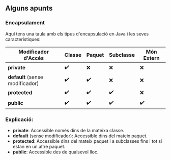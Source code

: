 ## Alguns apunts

### Encapsulament
Aquí tens una taula amb els tipus d'encapsulació en Java i les seves característiques:

| **Modificador d'Accés** | **Classe** | **Paquet** | **Subclasse** | **Món Extern** |
|--------------------------|------------|------------|---------------|----------------|
| **private**               | ✔️         | ❌         | ❌            | ❌             |
| **default** (sense modificador) | ✔️         | ✔️         | ❌            | ❌             |
| **protected**             | ✔️         | ✔️         | ✔️            | ❌             |
| **public**                | ✔️         | ✔️         | ✔️            | ✔️             |

### Explicació:
- **private**: Accessible només dins de la mateixa classe.
- **default** (sense modificador): Accessible dins del mateix paquet.
- **protected**: Accessible dins del mateix paquet i a subclasses fins i tot si estan en un altre paquet.
- **public**: Accessible des de qualsevol lloc.